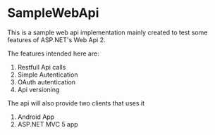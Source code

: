# SampleWebApi

This is a sample web api implementation mainly created to test some features of ASP.NET's Web Api 2.

The features intended here are:
<ol>
<li>Restfull Api calls</li>
<li>Simple Autentication</li>
<li>OAuth autentication</li>
<li>Api versioning</li>
</ol>

The api will also provide two clients that uses it
<ol>
<li>Android App</li>
<li>ASP.NET MVC 5 app</li>
</ol>
